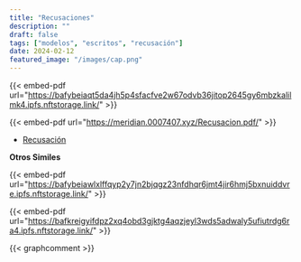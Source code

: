 ```yaml
---
title: "Recusaciones"
description: ""
draft: false
tags: ["modelos", "escritos", "recusación"]
date: 2024-02-12
featured_image: "/images/cap.png"
---
```


{{< embed-pdf url="https://bafybeiaqt5da4jh5p4sfacfve2w67odvb36jitop2645gy6mbzkalilmk4.ipfs.nftstorage.link/" >}}

{{< embed-pdf url="https://meridian.0007407.xyz/Recusacion.pdf/" >}}

- [Recusación](https://bafybeie27ygfdnp6uh5efxihcf7qwhet7misjbmdl3r6qrzgfasg4f6gtm.ipfs.nftstorage.link/)

**Otros Similes**

{{< embed-pdf url="https://bafybeiawlxlffqyp2y7jn2bjqgz23nfdhqr6jmt4jir6hmj5bxnuiddvre.ipfs.nftstorage.link/" >}}

{{< embed-pdf url="https://bafkreigyifdpz2xq4obd3gjktg4aqzjeyl3wds5adwaly5ufiutrdg6ra4.ipfs.nftstorage.link/" >}}

{{< graphcomment >}}
